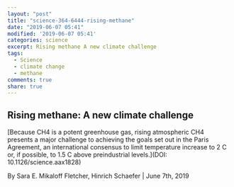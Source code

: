 ```yaml
---
layout: "post"
title: "science-364-6444-rising-methane"
date: "2019-06-07 05:41"
modified: '2019-06-07 05:41'
categories: science
excerpt: Rising methane A new climate challenge
tags:
  - Science
  - climate change
  - methane
comments: true
share: true
---
```


## Rising methane: A new climate challenge

[Because CH4 is a potent greenhouse gas, rising atmospheric CH4 presents a major challenge to achieving the goals set out in the Paris Agreement, an international consensus to limit temperature increase to 2 C or, if possible, to 1.5 C above preindustrial levels.](DOI: 10.1126/science.aax1828)

By Sara E. Mikaloff Fletcher, Hinrich Schaefer | June 7th, 2019
